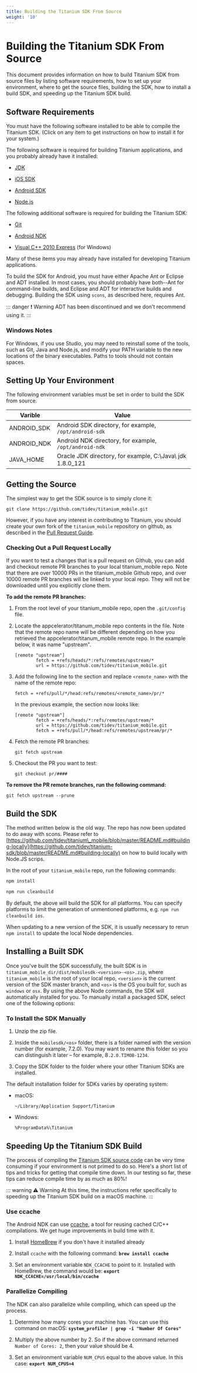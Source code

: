 ```yaml
---
title: Building the Titanium SDK From Source
weight: '10'
---
```


# Building the Titanium SDK From Source

This document provides information on how to build Titanium SDK from source files by listing software requirements, how to set up your environment, where to get the source files, building the SDK, how to install a build SDK, and speeding up the Titanium SDK build.

## Software Requirements

You must have the following software installed to be able to compile the Titanium SDK. (Click on any item to get instructions on how to install it for your system.)

The following software is required for building Titanium applications, and you probably already have it installed:

* [JDK](/guide/Titanium_SDK/Titanium_SDK_Getting_Started/Prerequisites/Installing_Oracle_JDK/)

* [iOS SDK](/guide/Titanium_SDK/Titanium_SDK_Getting_Started/Installation_and_Configuration/Installing_Platform_SDKs/Installing_the_iOS_SDK/)

* [Android SDK](/guide/Titanium_SDK/Titanium_SDK_Getting_Started/Installation_and_Configuration/Installing_Platform_SDKs/Installing_the_Android_SDK/)

* [Node.js](/guide/Titanium_SDK/Titanium_SDK_Getting_Started/Prerequisites/Installing_Node/)

The following additional software is required for building the Titanium SDK:

* [Git](/guide/Titanium_SDK/Titanium_SDK_Getting_Started/Installation_and_Configuration/Installing_Titanium_Advanced_Tools/Installing_Git/)

* [Android NDK](/guide/Titanium_SDK/Titanium_SDK_Getting_Started/Installation_and_Configuration/Installing_Titanium_Advanced_Tools/Installing_the_Android_NDK/)

* [Visual C++ 2010 Express](http://www.microsoft.com/visualstudio/eng/downloads#d-2010-express) (for Windows)

Many of these items you may already have installed for developing Titanium applications.

To build the SDK for Android, you must have either Apache Ant or Eclipse and ADT installed. In most cases, you should probably have both--Ant for command-line builds, and Eclipse and ADT for interactive builds and debugging. Building the SDK using `scons`, as described here, requires Ant.

::: danger ❗️ Warning
ADT has been discontinued and we don't recommend using it.
:::

### Windows Notes

For Windows, if you use Studio, you may need to reinstall some of the tools, such as Git, Java and Node.js, and modify your PATH variable to the new locations of the binary executables. Paths to tools should not contain spaces.

## Setting Up Your Environment

The following environment variables must be set in order to build the SDK from source.

| Varible | Value |
| --- | --- |
| ANDROID\_SDK | Android SDK directory, for example, `/opt/android-sdk` |
| ANDROID\_NDK | Android NDK directory, for example, `/opt/android-ndk` |
| JAVA\_HOME | Oracle JDK directory, for example, C:\\Java\\ jdk 1.8.0\_121 |

## Getting the Source

The simplest way to get the SDK source is to simply clone it:

```
git clone https://github.com/tidev/titanium_mobile.git
```

However, if you have any interest in contributing to Titanium, you should create your own fork of the `titanium_mobile` repository on github, as described in the [Pull Request Guide](/guide/Titanium_SDK/Titanium_SDK_Guide/Contributing_to_Titanium/Platform_Development/Pull_Request_Guide/).

### Checking Out a Pull Request Locally

If you want to test a changes that is a pull request on Github, you can add and checkout remote PR branches to your local titanium\_mobile repo. Note that there are over 10000 PRs in the titanium\_mobile Github repo, and over 10000 remote PR branches will be linked to your local repo. They will not be downloaded until you explicitly clone them.

**To add the remote PR branches:**

1. From the root level of your titanium\_mobile repo, open the `.git/config` file.

2. Locate the appcelerator/titanum\_mobile repo contents in the file. Note that the remote repo name will be different depending on how you retrieved the appcelerator/titanum\_mobile remote repo. In the example below, it was name "upstream".

    ```
    [remote "upstream"]
            fetch = +refs/heads/*:refs/remotes/upstream/*
            url = https://github.com/tidev/titanium_mobile.git
    ```

3. Add the following line to the section and replace `<remote_name>` with the name of the remote repo:

    ```
    fetch = +refs/pull/*/head:refs/remotes/<remote_name>/pr/*
    ```

    In the previous example, the section now looks like:

    ```
    [remote "upstream"]
            fetch = +refs/heads/*:refs/remotes/upstream/*
            url = https://github.com/tidev/titanium_mobile.git
            fetch = +refs/pull/*/head:refs/remotes/upstream/pr/*
    ```

4. Fetch the remote PR branches:

    ```
    git fetch upstream
    ```

5. Checkout the PR you want to test:

    ```
    git checkout pr/####
    ```

**To remove the PR remote branches, run the following command:**

```
git fetch upstream --prune
```

## Build the SDK

The method written below is the old way. The repo has now been updated to do away with scons. Please refer to [https://github.com/tidev/titanium\_mobile/blob/master/README.md#building-locally](https://github.com/tidev/titanium-sdk/blob/master/README.md#building-locally) on how to build locally with Node.JS scrips.

In the root of your `titanium_mobile` repo, run the following commands:

```bash
npm install

npm run cleanbuild
```

By default, the above will build the SDK for all platforms. You can specify platforms to limit the generation of unmentioned platforms, e.g. `npm run cleanbuild ios`.

When updating to a new version of the SDK, it is usually necessary to rerun `npm install` to update the local Node dependencies.

## Installing a Built SDK

Once you've built the SDK successfully, the built SDK is in `titanium_mobile_dir/dist/mobilesdk-<version>-<os>.zip`, where
`titanium_mobile` is the root of your local repo, `<version>` is the current version of the SDK master branch, and `<os>` is the OS you built for,
such as `windows` or `osx`. By using the above Node commands, the SDK will automatically installed for you. To manually install a packaged SDK,
select one of the following options:

### To Install the SDK Manually

1. Unzip the zip file.

2. Inside the `mobilesdk/<os>` folder, there is a folder named with the version number (for example, 7.2.0). You may want to rename this folder so you can distinguish it later – for example, 8`.2.0.TIMOB-1234`.

3. Copy the SDK folder to the folder where your other Titanium SDKs are installed.

The default installation folder for SDKs varies by operating system:

* macOS:

    `~/Library/Application Support/Titanium`

* Windows:

    `%ProgramData%\Titanium`

## Speeding Up the Titanium SDK Build

The process of compiling the [Titanium SDK source code](https://github.com/tidev/titanium_mobile) can be very time consuming if your environment is not primed to do so. Here's a short list of tips and tricks for getting that compile time down. In our testing so far, these tips can reduce compile time by as much as 80%!

::: warning ⚠️ Warning
At this time, the instructions refer specifically to speeding up the Titanium SDK build on a macOS machine.
:::

### Use ccache

The Android NDK can use [ccache](http://ccache.samba.org/), a tool for reusing cached C/C++ compilations. We get huge improvements in build time with it.

1. Install [HomeBrew](https://brew.sh/) if you don't have it installed already

2. Install `ccache` with the following command: **`brew install ccache`**

3. Set an environment variable `NDK_CCACHE` to point to it. Installed with HomeBrew, the command would be: **`export NDK_CCACHE=/usr/local/bin/ccache`**

### Parallelize Compiling

The NDK can also parallelize while compiling, which can speed up the process.

1. Determine how many cores your machine has. You can use this command on macOS: **`system_profiler | grep -i "Number Of Cores"`**

2. Multiply the above number by 2. So if the above command returned `Number of Cores: 2`, then your value should be 4.

3. Set an environment variable `NUM_CPUS` equal to the above value. In this case: **`export NUM_CPUS=4`**
